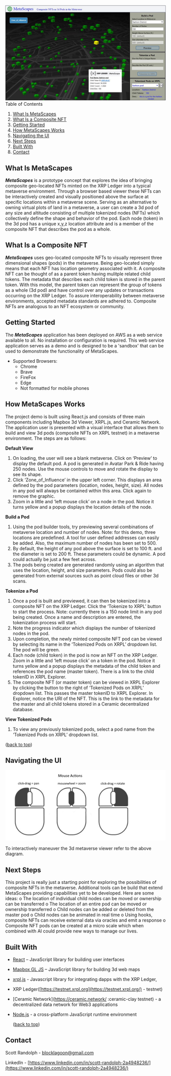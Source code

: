 ![image info](./img/metascapes.jpg)
Table of Contents
1.  [What Is MetaScapes](#what-is-metascapes)
2.  [What Is a Composite NFT](#what-is-a-composite-nft)
3.  [Getting Started](#getting-started)
4.  [How MetaScapes Works](#how-metascapes-works)
5.  [Navigating the UI](#navigating-the-ui)
6.  [Next Steps](#next-steps)
7.  [Built With](#built-with)
8.  [Contact](#contact)

What Is MetaScapes
-----------------
_**MetaScapes**_ is a prototype concept that explores the idea of bringing composite geo-located NFTs minted on the XRP Ledger into a typical metaverse environment.  Through a browser based viewer these NFTs can be interactively created and visually positioned above the surface at specific locations within a metaverse scene.  Serving as an alternative to owning virtual plots of land in a metaverse, a user can create a 3d pod of any size and altitude consisting of multiple tokenized nodes (NFTs) which collectively define the shape and behavior of the pod.  Each node (token) in the 3d pod has a unique x,y,z location attribute and is a member of the composite NFT that describes the pod as a whole.

What Is a Composite NFT
-------------------------
_**MetaScapes**_ uses geo-located composite NFTs to visually represent three dimensional shapes (pods) in the metaverse. Being geo-located simply means that each NFT has location geometry associated with it. A composite NFT can be thought of as a parent token having mulitple related child tokens.  The metadata that describes each child token is stored in the parent token.  With this model, the parent token can represent the group of tokens as a whole (3d pod) and have control over any updates or transactions occurring on the XRP Ledger.  To assure interoperability between metaverse environments, accepted metadata standards are adhered to.  Composite NFTs are analogous to an NFT ecosystem or community.

Getting Started
---------------
The _**MetaScapes**_ application has been deployed on AWS as a web service available to all. No installation or configuration is required. This web service application serves as a demo and is designed to be a 'sandbox' that can be used to demonstrate the functionality of MetaScapes.

*   Supported Browsers:
    *   Chrome
    *   Brave
    *   FireFox
    *   Edge
    *   Not formatted for mobile phones


How MetaScapes Works
--------------------
The project demo is built using React.js and consists of three main components including Mapbox 3d Viewer, XRPL.js, and Ceramic Network.  The application user is presented with a visual interface that allows them to build and view 3d pods (composite NFTs on XRPL testnet) in a metaverse environment.  The steps are as follows:

**Default View**
   1.	On loading, the user will see a blank metaverse.  Click on ‘Preview’ to display the default pod.  A pod is generated in Avatar Park & Ride having 250 nodes.  Use       the mouse controls to move and rotate the display to see its shape.
   2.	Click ‘Zone_of_Influence’ in the upper left corner.  This displays an area defined by the pod parameters (location, nodes, height, size).  All nodes in any pod         will always be contained within this area.  Click again to remove the graphic.
   3.	Zoom in a little and ‘left mouse click’ on a node in the pod.  Notice it turns yellow and a popup displays the location details of the node.
   
**Build a Pod**
   1.	Using the pod builder tools, try previewing several combinations of metaverse location and number of nodes.  Note: for this demo, three locations are predefined.       A tool for user defined addresses can easily be added.  Also, the maximum number of nodes has been set to 500.
   2.	By default, the height of any pod above the surface is set to 100 ft. and the diameter is set to 200 ft.  These parameters could be dynamic.  A pod could               actually be just a few feet across.
   3.	The pods being created are generated randomly using an algorithm that uses the location, height, and size parameters.  Pods could also be generated from external       sources such as point cloud files or other 3d scans.
   
**Tokenize a Pod**
   1.	Once a pod is built and previewed, it can then be tokenized into a composite NFT on the XRP Ledger.  Click the ‘Tokenize to XRPL’ button to start the process.          Note: currently there is a 150 node limit in any  pod being created.  Once a name and description are entered, the tokenization process will start.
   2.	Note the progress indicator which displays the number of tokenized nodes in the pod.
   3.	Upon completion, the newly minted composite NFT pod can be viewed by selecting its name in the ‘Tokenized Pods on XRPL’ dropdown list.  The pod will be green.
   4.	Each node (child token) in the pod is now an NFT on the XRP Ledger.  Zoom in a little and ‘left mouse click’ on a token in the pod.  Notice it turns yellow and a       popup displays the metadata of the child token and references the pod name (master token).  There is a link to the child tokenID in XRPL Explorer.
   5.	The composite NFT (or master token) can be viewed in XRPL Explorer by clicking the button to the right of ‘Tokenized Pods on XRPL’ dropdown list.  This passes         the master tokenID to XRPL Explorer.  In Explorer, notice the URI of the NFT.  This is the link to the metadata for the master and all child tokens stored in a         Ceramic decentralized database.

**View Tokenized Pods**
   1.	To view any previously tokenized pods, select a pod name from the ‘Tokenized Pods on XRPL’ dropdown list.
   
   ([back to top](#top))

Navigating the UI
-----------------
![image info](./img/mouse-wheel.jpg)

To interactively maneuver the 3d metaverse viewer refer to the above diagram.
 
Next Steps
-------
This  project is really just a starting point for exploring the possibilities of composite NFTs in the metaverse.  Additional tools can be build that extend MetaScapes providing capabilities yet to be developed.  Here are some ideas:
   o	The  location of individual child nodes can be moved or ownership can be transferred
   o	The location of an entire pod can be moved or ownership transferred
   o	Child nodes can be added or deleted from the master pod
   o	Child nodes can be animated in real time
   o	Using hooks, composite NFTs can receive external data via oracles and emit a response
   o	Composite NFT pods can be created at a micro scale which when combined with AI could provide new ways to manage our lives.


Built With
----------
*   [React](https://reactjs.org/) – JavaScript library for building user interfaces
*   [Mapbox GL JS](https://mapbox.com/) – JavaScript library for building 3d web maps
*   [xrpl.js](https://xrpl.org/) - Javascript library for integrating dapps with the XRP Ledger,
*   XRP Ledger([https://testnet.xrpl.org](https://testnet.xrpl.org/) - testnet)
*   [Ceramic Network](https://ceramic.network/ :ceramic-clay testnet) - a decentralized data network for Web3 applications
*   [Node.js](https://nodejs.org/en/) - a cross-platform JavaScript runtime environment
    
    ([back to top](#top))

Contact
-------
Scott Randolph - [blocklagoon@gmail.com](mailto:blocklagoon@gmail.com)

LinkedIn - [https://www.linkedin.com/in/scott-randolph-2a4948236/](https://www.linkedin.com/in/scott-randolph-2a4948236/)
